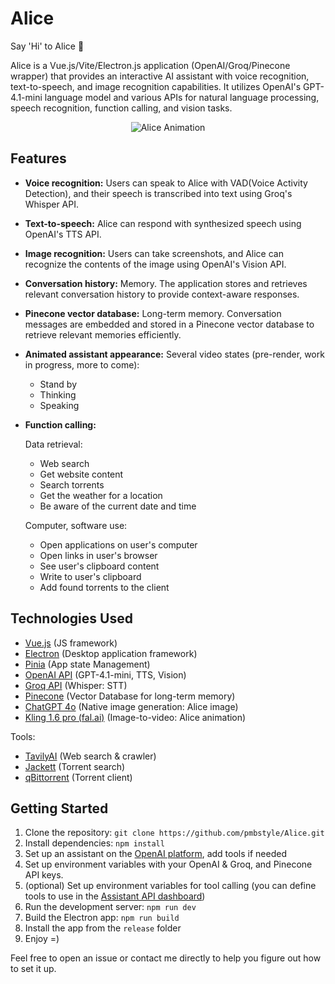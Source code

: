 # Alice

Say 'Hi' to Alice 👋

Alice is a Vue.js/Vite/Electron.js application (OpenAI/Groq/Pinecone wrapper) that provides an interactive AI assistant with voice recognition, text-to-speech, and image recognition capabilities. It utilizes OpenAI's GPT-4.1-mini language model and various APIs for natural language processing, speech recognition, function calling, and vision tasks.

<p align="center">
  <img src="https://github.com/pmbstyle/Alice/blob/main/animation.gif?raw=true" alt="Alice Animation">
</p>

## Features

- **Voice recognition:** Users can speak to Alice with VAD(Voice Activity Detection), and their speech is transcribed into text using Groq's Whisper API.
- **Text-to-speech:** Alice can respond with synthesized speech using OpenAI's TTS API.
- **Image recognition:** Users can take screenshots, and Alice can recognize the contents of the image using OpenAI's Vision API.
- **Conversation history:** Memory. The application stores and retrieves relevant conversation history to provide context-aware responses.
- **Pinecone vector database:** Long-term memory. Conversation messages are embedded and stored in a Pinecone vector database to retrieve relevant memories efficiently.
- **Animated assistant appearance:** Several video states (pre-render, work in progress, more to come):
  - Stand by
  - Thinking
  - Speaking
- **Function calling:**

  Data retrieval:
   - Web search
   - Get website content
   - Search torrents
   - Get the weather for a location
   - Be aware of the current date and time

  Computer, software use:
   - Open applications on user's computer
   - Open links in user's browser
   - See user's clipboard content
   - Write to user's clipboard
   - Add found torrents to the client

## Technologies Used

- [Vue.js](https://vuejs.org/) (JS framework)
- [Electron](https://www.electronjs.org/) (Desktop application framework)
- [Pinia](https://pinia.vuejs.org/) (App state Management)
- [OpenAI API](https://platform.openai.com/docs/api-reference/introduction) (GPT-4.1-mini, TTS, Vision)
- [Groq API](https://console.groq.com/) (Whisper: STT)
- [Pinecone](https://www.pinecone.io/) (Vector Database for long-term memory)
- [ChatGPT 4o](https://chat.com) (Native image generation: Alice image)
- [Kling 1.6 pro (fal.ai)](https://fal.ai/) (Image-to-video: Alice animation)
  
Tools:
- [TavilyAI](https://tavily.com) (Web search & crawler)
- [Jackett](https://github.com/Jackett/Jackett) (Torrent search)
- [qBittorrent](https://www.qbittorrent.org/) (Torrent client)

## Getting Started

1. Clone the repository: `git clone https://github.com/pmbstyle/Alice.git`
2. Install dependencies: `npm install`
3. Set up an assistant on the [OpenAI platform](https://platform.openai.com/assistants), add tools if needed
4. Set up environment variables with your OpenAI & Groq, and Pinecone API keys.
5. (optional) Set up environment variables for tool calling (you can define tools to use in the [Assistant API dashboard](https://platform.openai.com/assistants))
6. Run the development server: `npm run dev`
7. Build the Electron app: `npm run build`
8. Install the app from the `release` folder
9. Enjoy =)

Feel free to open an issue or contact me directly to help you figure out how to set it up.
